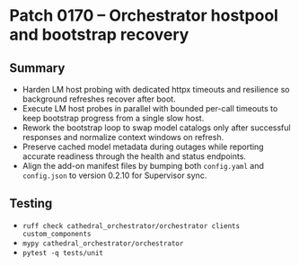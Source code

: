 # Patch 0170 – Orchestrator hostpool and bootstrap recovery

## Summary
- Harden LM host probing with dedicated httpx timeouts and resilience so background refreshes recover after boot.
- Execute LM host probes in parallel with bounded per-call timeouts to keep bootstrap progress from a single slow host.
- Rework the bootstrap loop to swap model catalogs only after successful responses and normalize context windows on refresh.
- Preserve cached model metadata during outages while reporting accurate readiness through the health and status endpoints.
- Align the add-on manifest files by bumping both `config.yaml` and `config.json` to version 0.2.10 for Supervisor sync.

## Testing
- `ruff check cathedral_orchestrator/orchestrator clients custom_components`
- `mypy cathedral_orchestrator/orchestrator`
- `pytest -q tests/unit`
